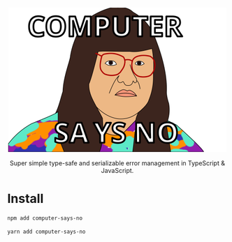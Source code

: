 <p align="center">
  <img width="500" src="./img/logo.svg" />
</p>
<p align="center">
  Super simple type-safe and serializable error management in TypeScript & JavaScript.
</p>

# Install
```sh
npm add computer-says-no
```

```sh
yarn add computer-says-no
```

